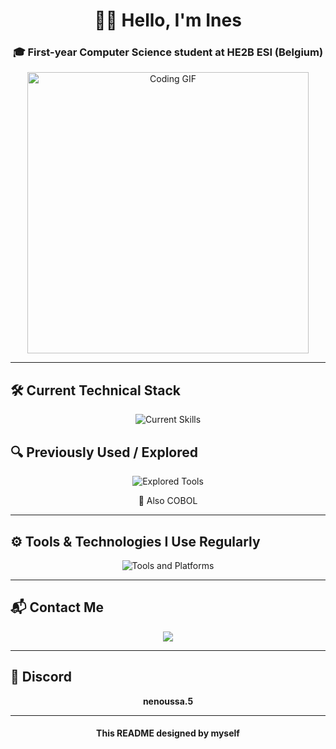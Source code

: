<h1 align="center">👨‍💻 Hello, I'm Ines</h1>

<h3 align="center">🎓 First-year Computer Science student at HE2B ESI (Belgium)</h3>

<p align="center">
  <img src="https://media0.giphy.com/media/v1.Y2lkPTc5MGI3NjExbHRpcTgxZmJyZmR4cTVmdDJiODZoenA2OXN1Ym10bGZ4aWJud3BxaiZlcD12MV9pbnRlcm5hbF9naWZfYnlfaWQmY3Q9Zw/3sjOADyw19Pa/giphy.gif" width="450" alt="Coding GIF" />
</p>

---

## 🛠️ Current Technical Stack

<p align="center">
  <img src="https://skillicons.dev/icons?i=html,css,js,java,python" alt="Current Skills" />
</p>

## 🔍 Previously Used / Explored

<p align="center">
  <img src="https://skillicons.dev/icons?i=arduino" alt="Explored Tools" />
</p>

<p align="center">
  💾 Also COBOL
</p>

---

## ⚙️ Tools & Technologies I Use Regularly

<p align="center">
  <img src="https://skillicons.dev/icons?i=discord,gmail,git,gitlab,github,idea,notion,vscode" alt="Tools and Platforms" />
</p>

---

## 📬 Contact Me

<p align="center">
  <a href="mailto:jahirines2005@gmail.com">
    <img src="https://img.shields.io/badge/Gmail-D14836?logo=gmail&logoColor=white" />
  </a>
</p>

---

## 💬 Discord
<p align="center">
  <b>nenoussa.5</b><br>
</p>

---

<h4 align="center">  This README designed by myself </h4>
